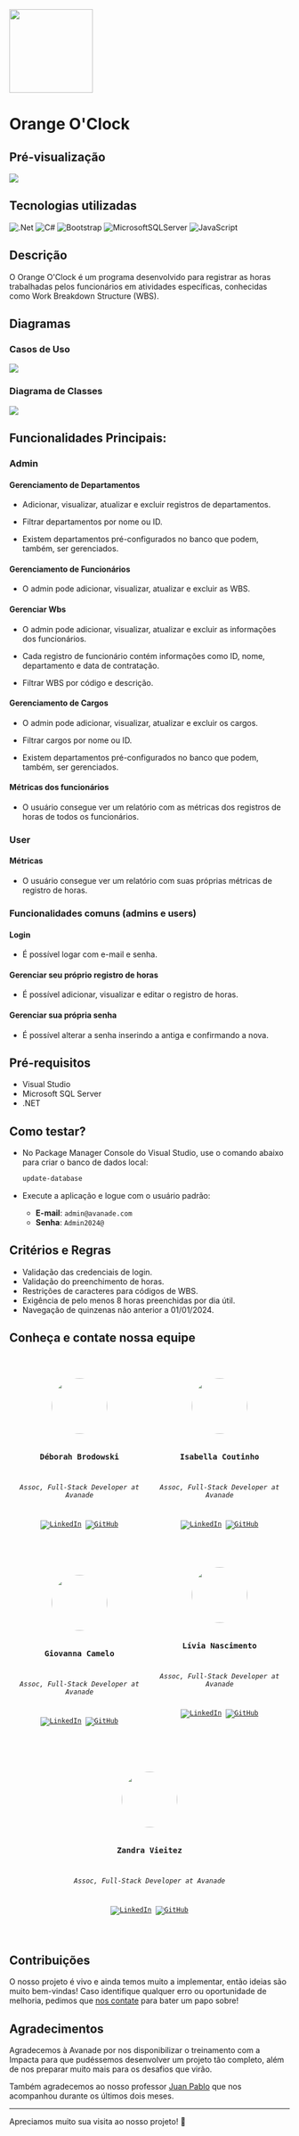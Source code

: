 ﻿<img src="./ProjetoMyTeDev/wwwroot/img/logo.png" width="150"/>

# Orange O'Clock

## Pré-visualização

![](./ProjetoMyTeDev/wwwroot/img/preview.gif)

## Tecnologias utilizadas

![.Net](https://img.shields.io/badge/.NET-5C2D91?style=for-the-badge&logo=.net&logoColor=white)
![C#](https://img.shields.io/badge/c%23-%23239120.svg?style=for-the-badge&logo=csharp&logoColor=white)
![Bootstrap](https://img.shields.io/badge/bootstrap-%238511FA.svg?style=for-the-badge&logo=bootstrap&logoColor=white)
![MicrosoftSQLServer](https://img.shields.io/badge/Microsoft%20SQL%20Server-CC2927?style=for-the-badge&logo=microsoft%20sql%20server&logoColor=white)
![JavaScript](https://img.shields.io/badge/javascript-%23323330.svg?style=for-the-badge&logo=javascript&logoColor=%23F7DF1E)

## Descrição

O Orange O'Clock é um programa desenvolvido para registrar as horas trabalhadas pelos funcionários em atividades específicas, conhecidas como Work Breakdown Structure (WBS).

## Diagramas

### Casos de Uso

<img src="./ProjetoMyTeDev/wwwroot/img/diagramaCasosUso.jpg" />

### Diagrama de Classes

<img src="./ProjetoMyTeDev/wwwroot/img/MyTeClasses.jpg"/>

## Funcionalidades Principais:

### Admin

#### Gerenciamento de Departamentos

- Adicionar, visualizar, atualizar e excluir registros de departamentos.

- Filtrar departamentos por nome ou ID.

- Existem departamentos pré-configurados no banco que podem, também, ser gerenciados.

#### Gerenciamento de Funcionários

- O admin pode adicionar, visualizar, atualizar e excluir as WBS.

#### Gerenciar Wbs

- O admin pode adicionar, visualizar, atualizar e excluir as informações dos funcionários.

- Cada registro de funcionário contém informações como ID, nome, departamento e data de contratação.

- Filtrar WBS por código e descrição.

#### Gerenciamento de Cargos

- O admin pode adicionar, visualizar, atualizar e excluir os cargos.

- Filtrar cargos por nome ou ID.

- Existem departamentos pré-configurados no banco que podem, também, ser gerenciados.

#### Métricas dos funcionários

- O usuário consegue ver um relatório com as métricas dos registros de horas de todos os funcionários.

### User

#### Métricas

- O usuário consegue ver um relatório com suas próprias métricas de registro de horas.

### Funcionalidades comuns (admins e users)

#### Login

- É possível logar com e-mail e senha.

#### Gerenciar seu próprio registro de horas

- É possível adicionar, visualizar e editar o registro de horas.

#### Gerenciar sua própria senha

- É possível alterar a senha inserindo a antiga e confirmando a nova.

## Pré-requisitos

- Visual Studio
- Microsoft SQL Server
- .NET

## Como testar?

- No Package Manager Console do Visual Studio, use o comando abaixo para criar o banco de dados local:

    ``` bash
    update-database
    ```

- Execute a aplicação e logue com o usuário padrão:

    - **E-mail**: `admin@avanade.com`
    - **Senha**: `Admin2024@` 

## Critérios e Regras

- Validação das credenciais de login.
- Validação do preenchimento de horas.
- Restrições de caracteres para códigos de WBS.
- Exigência de pelo menos 8 horas preenchidas por dia útil.
- Navegação de quinzenas não anterior a 01/01/2024.

## Conheça e contate nossa equipe

<code>
<div style="display: flex; justify-content: space-between;">
<div style="text-align: center;">

<img src="./ProjetoMyTeDev/wwwroot/img/deb.jpg" height=100 style="border-radius: 50%;" />

### Déborah Brodowski

_Assoc, Full-Stack Developer at Avanade_

[![LinkedIn](https://img.shields.io/badge/deborahpazb-%230077B5.svg?style=for-the-badge&logo=linkedin&logoColor=white)](https://www.linkedin.com/in/deborahpazb)
[![GitHub](https://img.shields.io/badge/deborahpaz-%23121011.svg?style=for-the-badge&logo=github&logoColor=white)](https://github.com/deborahpaz)

</div>
<div style="text-align: center;">

<img src="./ProjetoMyTeDev/wwwroot/img/isabella.jpg" height=100 style="border-radius: 50%;" />

### Isabella Coutinho

_Assoc, Full-Stack Developer at Avanade_

[![LinkedIn](https://img.shields.io/badge/isaaregina-%230077B5.svg?style=for-the-badge&logo=linkedin&logoColor=white)](https://www.linkedin.com/in/isaaregina)
[![GitHub](https://img.shields.io/badge/isaaregina-%23121011.svg?style=for-the-badge&logo=github&logoColor=white)](https://github.com/isaaregina)
</div>
</div>

<div style="display: flex; justify-content: space-between;">
<div style="text-align: center;">

<img src="./ProjetoMyTeDev/wwwroot/img/giovanna.jpg" height=100 style="border-radius: 50%;" />

### Giovanna Camelo

_Assoc, Full-Stack Developer at Avanade_

[![LinkedIn](https://img.shields.io/badge/giovanna--camelo--0220992a2-%230077B5.svg?style=for-the-badge&logo=linkedin&logoColor=white)](https://www.linkedin.com/in/giovanna-camelo-0220992a2)
[![GitHub](https://img.shields.io/badge/Giovanna--Camelo-%23121011.svg?style=for-the-badge&logo=github&logoColor=white)](https://github.com/Giovanna-Camelo)
</div>

<div style="text-align: center;">
<img src="./ProjetoMyTeDev/wwwroot/img/livia.jpg" height=100 style="border-radius: 50%;" />

### Lívia Nascimento


_Assoc, Full-Stack Developer at Avanade_

[![LinkedIn](https://img.shields.io/badge/liviarnascimento-%230077B5.svg?style=for-the-badge&logo=linkedin&logoColor=white)](https://www.linkedin.com/in/liviarnascimento)
[![GitHub](https://img.shields.io/badge/livnascimento-%23121011.svg?style=for-the-badge&logo=github&logoColor=white)](https://github.com/livnascimento)
</div>
</div>

<div style="text-align: center;">

<img src="./ProjetoMyTeDev/wwwroot/img/zandra.jpg" height=100 style="border-radius: 50%;" />

### Zandra Vieitez

_Assoc, Full-Stack Developer at Avanade_

[![LinkedIn](https://img.shields.io/badge/zandravieitez-%230077B5.svg?style=for-the-badge&logo=linkedin&logoColor=white)](https://www.linkedin.com/in/zandravieitez)
[![GitHub](https://img.shields.io/badge/Zvieitez-%23121011.svg?style=for-the-badge&logo=github&logoColor=white)](https://github.com/Zvieitez)

</div>
</code>

## Contribuições

O nosso projeto é vivo e ainda temos muito a implementar, então ideias são muito bem-vindas! Caso identifique qualquer erro ou oportunidade de melhoria, pedimos que [nos contate](#conheça-e-contate-nossa-equipe) para bater um papo sobre! 

## Agradecimentos

Agradecemos à Avanade por nos disponibilizar o treinamento com a Impacta para que pudéssemos desenvolver um projeto tão completo, além de nos preparar muito mais para os desafios que virão. 

Também agradecemos ao nosso professor [Juan Pablo](https://www.linkedin.com/in/juan-pablo-santos-22889963) que nos acompanhou durante os últimos dois meses.

---

Apreciamos muito sua visita ao nosso projeto! 🧡

